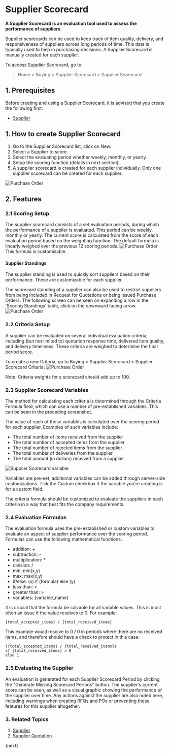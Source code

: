 <!-- add-breadcrumbs -->
# Supplier Scorecard

**A Supplier Scorecard is an evaluation tool used to assess the performance of suppliers.**

Supplier scorecards can be used to keep track of item quality, delivery, and responsiveness of suppliers across long periods of time. This data is typically used to help in purchasing decisions.
A Supplier Scorecard is manually created for each supplier.

To access Supplier Scorecard, go to:
> Home > Buying > Supplier Scorecard > Supplier Scorecard


## 1. Prerequisites
Before creating and using a Supplier Scorecard, it is advised that you create the following first:

* [Supplier](/docs/v13/user/manual/en/buying/supplier)

## 1. How to create Supplier Scorecard

1. Go to the Supplier Scorecard list, click on New.
2. Select a Supplier to score.
3. Select the evaluating period whether weekly, monthly, or yearly.
4. Setup the scoring function (details in next section).
5. A supplier scorecard is created for each supplier individually. Only one supplier scorecard can be created for each supplier.
<img class="screenshot" alt="Purchase Order" src="{{docs_base_url}}/v13/assets/img/buying/supplier-scorecard.png">

## 2. Features
### 2.1 Scoring Setup
The supplier scorecard consists of a set evaluation periods, during which the performance of a supplier is evaluated. This period can be weekly, monthly or yearly. The current score is calculated from the score of each evaluation period based on the weighting function. The default formula is linearly weighed over the previous 12 scoring periods.
<img class="screenshot" alt="Purchase Order" src="{{docs_base_url}}/v13/assets/img/buying/supplier-scorecard-weighing.png">
This formula is customizable.

#### Supplier Standings

The supplier standing is used to quickly sort suppliers based on their performance. These are customizable for each supplier.

The scorecard standing of a supplier can also be used to restrict suppliers from being included in Request for Quotations or being issued Purchase Orders. The following screen can be seen on expanding a row in the 'Scoring Standings' table, click on the downward facing arrow.
<img class="screenshot" alt="Purchase Order" src="{{docs_base_url}}/v13/assets/img/buying/supplier-scorecard-standing.png">

### 2.2 Criteria Setup
A supplier can be evaluated on several individual evaluation criteria, including (but not limited to) quotation response time, delivered item quality, and delivery timeliness. These criteria are weighed to determine the final period score.

To create a  new Criteria, go to Buying > Supplier Scorecard > Supplier Scorecard Criteria:
<img class="screenshot" alt="Purchase Order" src="{{docs_base_url}}/v13/assets/img/buying/supplier-scorecard-criteria.png">

Note: Criteria weights for a scorecard should add up to 100.

### 2.3 Supplier Scorecard Variables
The method for calculating each criteria is determined through the Criteria Formula field, which can use a number of pre-established variables. This can be seen in the preceding screenshot.

The value of each of these variables is calculated over the scoring period for each supplier. Examples of such variables include:

 - The total number of items received from the supplier
 - The total number of accepted items from the supplier
 - The total number of rejected items from the supplier
 - The total number of deliveries from the supplier
 - The total amount (in dollars) received from a supplier

![Supplier Scorecard variable](/docs/v13/assets/img/buying/supplier-scorecard-variables.png)

Variables are pre-set, additional variables can be added through server-side customizations. Tick the Custom checkbox if the variable you're creating is for a custom field.

The criteria formula should be customized to evaluate the suppliers in each criteria in a way that best fits the company requirements.

### 2.4 Evaluation Formulas
The evaluation formula uses the pre-established or custom variables to evaluate an aspect of supplier performance over the scoring period. Formulas can use the following mathematical functions:

* addition: +
* subtraction: -
* multiplication: *
* division: /
* min: min(x,y)
* max: max(x,y)
* if/else: (x) if (formula) else (y)
* less than: <
* greater than: >
* variables: {variable_name}

It is crucial that the formula be solvable for all variable values. This is most often an issue if the value resolves to 0. For example:
```
{total_accepted_items} / {total_received_items}
```

This example would resolve to 0 / 0 in periods where there are no received items, and therefore should have a check to protect in this case:
```
({total_accepted_items} / {total_received_items})
if {total_received_items} > 0
else 1.
```

### 2.5 Evaluating the Supplier
An evaluation is generated for each Supplier Scorecard Period by clicking the "Generate Missing Scorecard Periods" button. The supplier's current score can be seen, as well as a visual graphic showing the performance of the supplier over time. Any actions against the supplier are also noted here, including warnings when creating RFQs and POs or preventing these features for this supplier altogether.

### 3. Related Topics
1. [Supplier](/docs/v13/user/manual/en/buying/supplier)
1. [Supplier Quotation](/docs/v13/user/manual/en/buying/supplier-quotation)

{next}